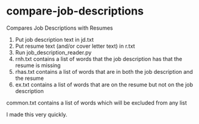 # compare-job-descriptions
 Compares Job Descriptions with Resumes

1.  Put job description text in jd.txt
2.  Put resume text (and/or cover letter text) in r.txt
3.  Run job_description_reader.py
4.  rnh.txt contains a list of words that the job description has
    that the resume is missing
5.  rhas.txt contains a list of words that are in both the job description
    and the resume
6.  ex.txt contains a list of words that are on the resume but not on
    the job description
	
common.txt contains a list of words which will be excluded from any list



I made this very quickly.
